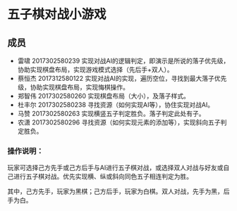# 五子棋对战小游戏

## 成员

- 雷啸	2017302580239	 实现对战AI的逻辑判定，即演示是所说的落子优先级，协助实现棋盘布局，实现游戏模式选择（先后手+双人）。
- 蔡恒杰 2017312580122    实现对战AI的实现，遍历空位，寻找到最大落子优先级，协助实现棋盘布局，实现悔棋操作。
- 郑智伟 2017302580260    实现棋盘布局（大小），及落子样式。
- 杜丰尔 2017302580238    寻找资源（如何实现AI等），协住实现对战AI。
- 马赞     2017302580263    实现横竖五子判定胜负。落子判定此处有子。
- 农潇     2017302580296    寻找资源（如何实现元素的添加等），实现斜向五子判定胜负。

### 操作说明：

玩家可选择己方先手或己方后手与AI进行五子棋对战，或选择双人对战与好友或自己进行五子棋对战。优先实现横、纵或斜向同色五子相连判定为胜。

其中，己方先手，玩家为黑棋；己方后手，玩家为白棋。双人对战，先手为黑，后手为白。